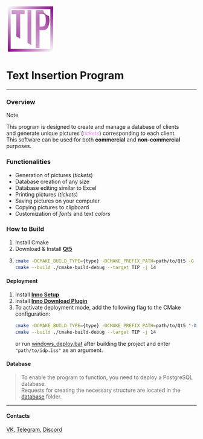 ![TIP](icon.png)

# Text Insertion Program 

---

### **Overview**
> [!NOTE]
> This program is designed to create and manage a database of clients<br>
> and generate unique pictures (<font color='ee82ee'>_tickets_</font>) corresponding to each client.<br>
> This software can be used for both **commercial** and **non-commercial** purposes.<br>

### **Functionalities**
* Generation of pictures (_tickets_)
* Database creation of any size
* Database editing similar to Excel
* Printing pictures (_tickets_)
* Saving pictures on your computer
* Copying pictures to clipboard
* Customization of _fonts_ and text _colors_

### **How to Build**
1. Install Cmake
2. Download & Install **[Qt5][4]**
3. ```sh
   cmake -DCMAKE_BUILD_TYPE={type} -DCMAKE_PREFIX_PATH=path/to/Qt5 -G {generator} -B ./cmake-build-{type} 
   cmake --build ./cmake-build-debug --target TIP -j 14
   ```

#### **Deployment**
1. Install **[Inno Setup][5]**
2. Install **[Inno Download Plugin][6]**
3. To activate deployment mode, add the following flag to the CMake configuration:
   ```sh
   cmake -DCMAKE_BUILD_TYPE={type} -DCMAKE_PREFIX_PATH=path/to/Qt5 "-DDEPLOY_DEPENDENCY=\"path/to/idp.iss\"" -G {generator} -B ./cmake-build-{type} 
   cmake --build ./cmake-build-debug --target TIP -j 14
   ```
   or run [windows_deploy.bat][8] after building the project and enter `"path/to/idp.iss"` as an argument.

#### **Database**
> To enable the program to function, you need to deploy a PostgreSQL database.<br>
> Requests for creating the necessary structure are located in the [database][7] folder.

---

#### **Contacts**

[VK][1], [Telegram][2], [Discord][3]

[1]: https://vk.com/pavel.cmake
[2]: https://t.me/pavel_cpp
[3]: https://discordapp.com/users/427479608321900545/
[4]: https://cybersoft.ru/razrabotka/redaktory/208-qt.html
[5]: https://jrsoftware.org/isinfo.php
[6]: https://mitrichsoftware.wordpress.com/inno-setup-tools/inno-download-plugin/
[7]: ./deployment/database
[8]: ./deployment/deploy_windows.bat
